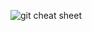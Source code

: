 ![git cheat sheet](https://user-images.githubusercontent.com/105197524/204093784-d824cc99-f0a1-4a0d-8c2c-99444790ac15.png)
